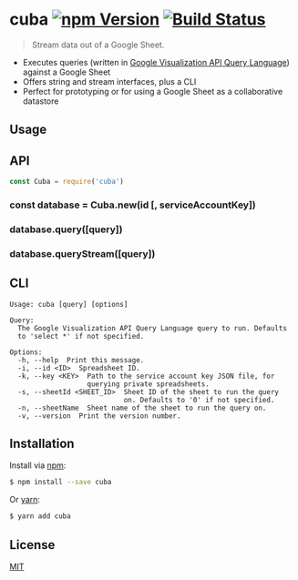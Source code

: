 # cuba [![npm Version](https://img.shields.io/npm/v/cuba.svg?style=flat)](https://www.npmjs.org/package/cuba) [![Build Status](https://img.shields.io/travis/yuanqing/cuba.svg?branch=master&style=flat)](https://travis-ci.org/yuanqing/cuba)

> Stream data out of a Google Sheet.

- Executes queries (written in [Google Visualization API Query Language](https://developers.google.com/chart/interactive/docs/querylanguage)) against a Google Sheet
- Offers string and stream interfaces, plus a CLI
- Perfect for prototyping or for using a Google Sheet as a collaborative datastore

## Usage


## API

```js
const Cuba = require('cuba')
```

### const database = Cuba.new(id [, serviceAccountKey])

### database.query([query])

### database.queryStream([query])

## CLI

```
Usage: cuba [query] [options]

Query:
  The Google Visualization API Query Language query to run. Defaults
  to 'select *' if not specified.

Options:
  -h, --help  Print this message.
  -i, --id <ID>  Spreadsheet ID.
  -k, --key <KEY>  Path to the service account key JSON file, for
                   querying private spreadsheets.
  -s, --sheetId <SHEET_ID>  Sheet ID of the sheet to run the query
                            on. Defaults to '0' if not specified.
  -n, --sheetName  Sheet name of the sheet to run the query on.
  -v, --version  Print the version number.
```

## Installation

Install via [npm](https://npmjs.com):

```sh
$ npm install --save cuba
```

Or [yarn](https://yarnpkg.com):

```sh
$ yarn add cuba
```

## License

[MIT](LICENSE.md)
